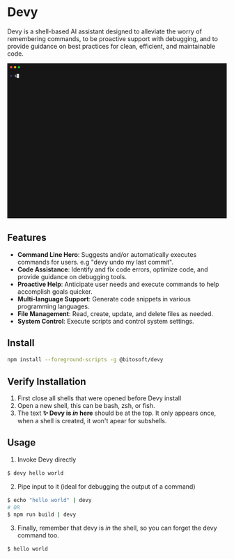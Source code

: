 # Devy

Devy is a shell-based AI assistant designed to alleviate the worry of remembering commands, to be proactive support with debugging, and to provide guidance on best practices for clean, efficient, and maintainable code.

![Screenshot](https://raw.githubusercontent.com/bitosoft/devy/main/dist/assets/demo.gif)

## Features

- **Command Line Hero**: Suggests and/or automatically executes commands for users. e.g "devy undo my last commit".
- **Code Assistance**: Identify and fix code errors, optimize code, and provide guidance on debugging tools.
- **Proactive Help**: Anticipate user needs and execute commands to help accomplish goals quicker.
- **Multi-language Support**: Generate code snippets in various programming languages.
- **File Management**: Read, create, update, and delete files as needed.
- **System Control**: Execute scripts and control system settings.

## Install

```bash
npm install --foreground-scripts -g @bitosoft/devy
```

## Verify Installation

1. First close all shells that were opened before Devy install
2. Open a new shell, this can be bash, zsh, or fish.
3. The text **✨ Devy is _in_ here** should be at the top. It only appears once, when a shell is created, it won't apear for subshells.

## Usage

1. Invoke Devy directly

```bash
$ devy hello world
```

2. Pipe input to it (ideal for debugging the output of a command)

```bash
$ echo "hello world" | devy
# OR
$ npm run build | devy
```

3. Finally, remember that devy is _in_ the shell, so you can forget the devy command too.

```bash
$ hello world
```

